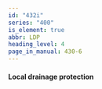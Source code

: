 ```yaml
---
id: "432i"
series: "400"
is_element: true
abbr: LDP
heading_level: 4
page_in_manual: 430-6
---
```


#### Local drainage protection